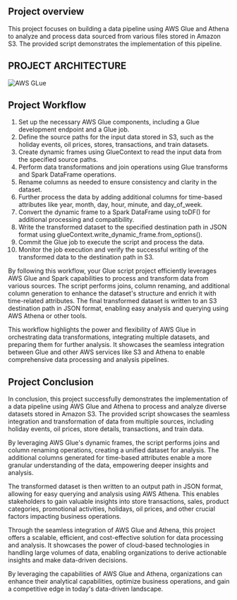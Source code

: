 ## Project overview
This project focuses on building a data pipeline using AWS Glue and Athena to analyze and process data sourced from various files stored in Amazon S3. The provided script demonstrates the implementation of this pipeline.

## PROJECT ARCHITECTURE 
![AWS GLue](https://d2908q01vomqb2.cloudfront.net/b6692ea5df920cad691c20319a6fffd7a4a766b8/2021/12/09/BDB-1948-image001.png)

## Project Workflow

1. Set up the necessary AWS Glue components, including a Glue development endpoint and a Glue job.
2. Define the source paths for the input data stored in S3, such as the holiday events, oil prices, stores, transactions, and train datasets.
3. Create dynamic frames using GlueContext to read the input data from the specified source paths.
4. Perform data transformations and join operations using Glue transforms and Spark DataFrame operations.
5. Rename columns as needed to ensure consistency and clarity in the dataset.
6. Further process the data by adding additional columns for time-based attributes like year, month, day, hour, minute, and day_of_week.
7. Convert the dynamic frame to a Spark DataFrame using toDF() for additional processing and compatibility.
8. Write the transformed dataset to the specified destination path in JSON format using glueContext.write_dynamic_frame.from_options().
9. Commit the Glue job to execute the script and process the data.
10. Monitor the job execution and verify the successful writing of the transformed data to the destination path in S3.

By following this workflow, your Glue script project efficiently leverages AWS Glue and Spark capabilities to process and transform data from various sources. The script performs joins, column renaming, and additional column generation to enhance the dataset's structure and enrich it with time-related attributes. The final transformed dataset is written to an S3 destination path in JSON format, enabling easy analysis and querying using AWS Athena or other tools.

This workflow highlights the power and flexibility of AWS Glue in orchestrating data transformations, integrating multiple datasets, and preparing them for further analysis. It showcases the seamless integration between Glue and other AWS services like S3 and Athena to enable comprehensive data processing and analysis pipelines.

## Project Conclusion 

In conclusion, this project successfully demonstrates the implementation of a data pipeline using AWS Glue and Athena to process and analyze diverse datasets stored in Amazon S3. The provided script showcases the seamless integration and transformation of data from multiple sources, including holiday events, oil prices, store details, transactions, and train data.

By leveraging AWS Glue's dynamic frames, the script performs joins and column renaming operations, creating a unified dataset for analysis. The additional columns generated for time-based attributes enable a more granular understanding of the data, empowering deeper insights and analysis.

The transformed dataset is then written to an output path in JSON format, allowing for easy querying and analysis using AWS Athena. This enables stakeholders to gain valuable insights into store transactions, sales, product categories, promotional activities, holidays, oil prices, and other crucial factors impacting business operations.

Through the seamless integration of AWS Glue and Athena, this project offers a scalable, efficient, and cost-effective solution for data processing and analysis. It showcases the power of cloud-based technologies in handling large volumes of data, enabling organizations to derive actionable insights and make data-driven decisions.

By leveraging the capabilities of AWS Glue and Athena, organizations can enhance their analytical capabilities, optimize business operations, and gain a competitive edge in today's data-driven landscape.























